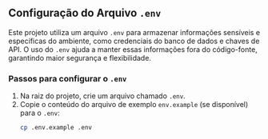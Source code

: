 ## Configuração do Arquivo `.env`

Este projeto utiliza um arquivo `.env` para armazenar informações sensíveis e específicas do ambiente, como credenciais do banco de dados e chaves de API. O uso do `.env` ajuda a manter essas informações fora do código-fonte, garantindo maior segurança e flexibilidade.

### **Passos para configurar o `.env`**
1. Na raiz do projeto, crie um arquivo chamado `.env`.
2. Copie o conteúdo do arquivo de exemplo `env.example` (se disponível) para o `.env`:
   ```bash
   cp .env.example .env
